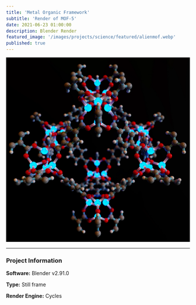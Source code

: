 ```yaml
---
title: 'Metal Organic Framework'
subtitle: 'Render of MOF-5'
date: 2021-06-23 01:00:00
description: Blender Render
featured_image: '/images/projects/science/featured/alienmof.webp'
published: true
---
```


![](/images/projects/science/full_size/alienmof.webp)

---

### Project Information

**Software:** Blender v2.91.0

**Type:** Still frame

**Render Engine:** Cycles
